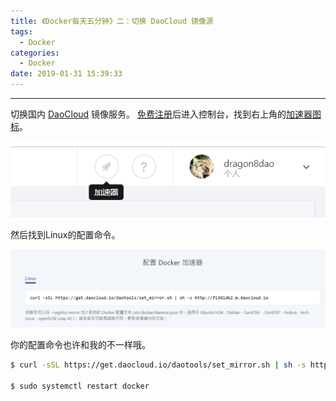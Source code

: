 ```yaml
---
title: 《Docker每天五分钟》二：切换 DaoCloud 镜像源
tags:
  - Docker
categories:
  - Docker
date: 2019-01-31 15:39:33
---
```


<hr>

切换国内 [DaoCloud](https://dashboard.daocloud.io/settings/profile) 镜像服务。 [免费注册](https://account.daocloud.io/signup)后进入控制台，找到右上角的[加速器图标](https://www.daocloud.io/mirror)。

![加速器](Docker每天五分钟2/3.png)

然后找到Linux的配置命令。

![配置 Docker 加速器](Docker每天五分钟2/1.png)

你的配置命令也许和我的不一样哦。

```bash
$ curl -sSL https://get.daocloud.io/daotools/set_mirror.sh | sh -s http://f1361db2.m.daocloud.io

$ sudo systemctl restart docker
```



